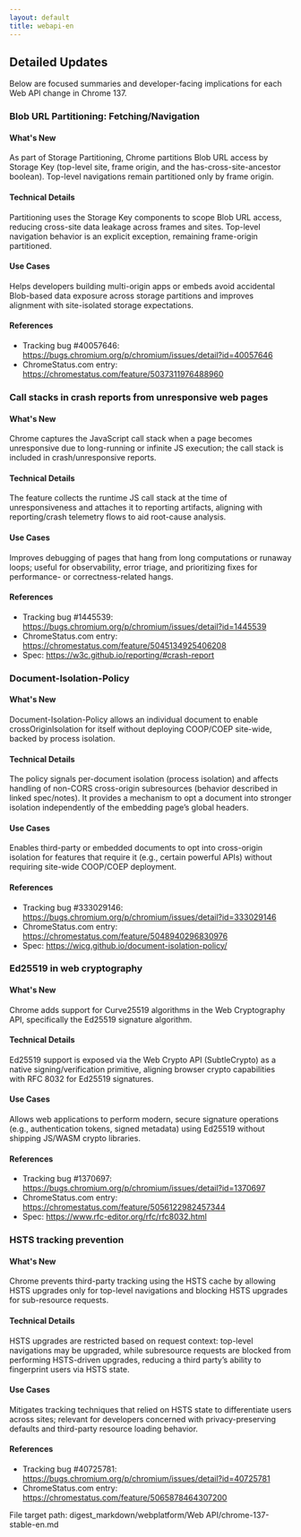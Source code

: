```yaml
---
layout: default
title: webapi-en
---
```


## Detailed Updates

Below are focused summaries and developer-facing implications for each Web API change in Chrome 137.

### Blob URL Partitioning: Fetching/Navigation

#### What's New
As part of Storage Partitioning, Chrome partitions Blob URL access by Storage Key (top-level site, frame origin, and the has-cross-site-ancestor boolean). Top-level navigations remain partitioned only by frame origin.

#### Technical Details
Partitioning uses the Storage Key components to scope Blob URL access, reducing cross-site data leakage across frames and sites. Top-level navigation behavior is an explicit exception, remaining frame-origin partitioned.

#### Use Cases
Helps developers building multi-origin apps or embeds avoid accidental Blob-based data exposure across storage partitions and improves alignment with site-isolated storage expectations.

#### References
- Tracking bug #40057646: https://bugs.chromium.org/p/chromium/issues/detail?id=40057646
- ChromeStatus.com entry: https://chromestatus.com/feature/5037311976488960

### Call stacks in crash reports from unresponsive web pages

#### What's New
Chrome captures the JavaScript call stack when a page becomes unresponsive due to long-running or infinite JS execution; the call stack is included in crash/unresponsive reports.

#### Technical Details
The feature collects the runtime JS call stack at the time of unresponsiveness and attaches it to reporting artifacts, aligning with reporting/crash telemetry flows to aid root-cause analysis.

#### Use Cases
Improves debugging of pages that hang from long computations or runaway loops; useful for observability, error triage, and prioritizing fixes for performance- or correctness-related hangs.

#### References
- Tracking bug #1445539: https://bugs.chromium.org/p/chromium/issues/detail?id=1445539
- ChromeStatus.com entry: https://chromestatus.com/feature/5045134925406208
- Spec: https://w3c.github.io/reporting/#crash-report

### Document-Isolation-Policy

#### What's New
Document-Isolation-Policy allows an individual document to enable crossOriginIsolation for itself without deploying COOP/COEP site-wide, backed by process isolation.

#### Technical Details
The policy signals per-document isolation (process isolation) and affects handling of non-CORS cross-origin subresources (behavior described in linked spec/notes). It provides a mechanism to opt a document into stronger isolation independently of the embedding page’s global headers.

#### Use Cases
Enables third-party or embedded documents to opt into cross-origin isolation for features that require it (e.g., certain powerful APIs) without requiring site-wide COOP/COEP deployment.

#### References
- Tracking bug #333029146: https://bugs.chromium.org/p/chromium/issues/detail?id=333029146
- ChromeStatus.com entry: https://chromestatus.com/feature/5048940296830976
- Spec: https://wicg.github.io/document-isolation-policy/

### Ed25519 in web cryptography

#### What's New
Chrome adds support for Curve25519 algorithms in the Web Cryptography API, specifically the Ed25519 signature algorithm.

#### Technical Details
Ed25519 support is exposed via the Web Crypto API (SubtleCrypto) as a native signing/verification primitive, aligning browser crypto capabilities with RFC 8032 for Ed25519 signatures.

#### Use Cases
Allows web applications to perform modern, secure signature operations (e.g., authentication tokens, signed metadata) using Ed25519 without shipping JS/WASM crypto libraries.

#### References
- Tracking bug #1370697: https://bugs.chromium.org/p/chromium/issues/detail?id=1370697
- ChromeStatus.com entry: https://chromestatus.com/feature/5056122982457344
- Spec: https://www.rfc-editor.org/rfc/rfc8032.html

### HSTS tracking prevention

#### What's New
Chrome prevents third-party tracking using the HSTS cache by allowing HSTS upgrades only for top-level navigations and blocking HSTS upgrades for sub-resource requests.

#### Technical Details
HSTS upgrades are restricted based on request context: top-level navigations may be upgraded, while subresource requests are blocked from performing HSTS-driven upgrades, reducing a third party’s ability to fingerprint users via HSTS state.

#### Use Cases
Mitigates tracking techniques that relied on HSTS state to differentiate users across sites; relevant for developers concerned with privacy-preserving defaults and third-party resource loading behavior.

#### References
- Tracking bug #40725781: https://bugs.chromium.org/p/chromium/issues/detail?id=40725781
- ChromeStatus.com entry: https://chromestatus.com/feature/5065878464307200

File target path:
digest_markdown/webplatform/Web API/chrome-137-stable-en.md
